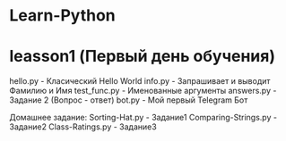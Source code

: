# Learn-Python 

# leasson1 (Первый день обучения)
hello.py - Класический Hello World
info.py - Запрашивает и выводит Фамилию и Имя 
test_func.py - Именованные аргументы
answers.py - Задание 2 (Вопрос - ответ)
bot.py - Мой первый Telegram Бот

Домашнее задание:
Sorting-Hat.py - Задание1 
Comparing-Strings.py - Задание2
Class-Ratings.py - Задание3
